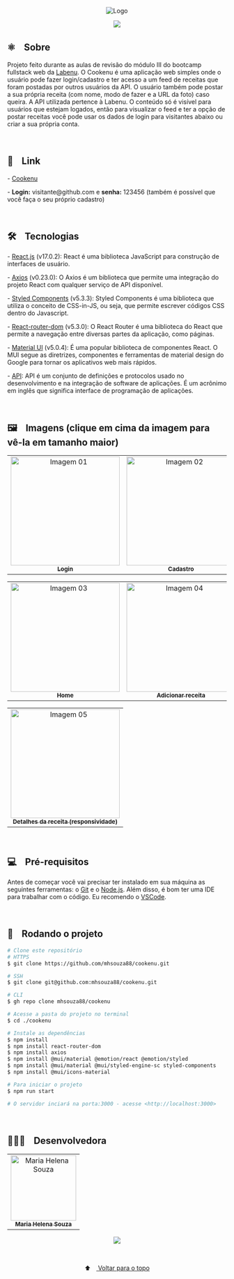 <p align="center">
  <img src="https://user-images.githubusercontent.com/88038506/141695362-7d74bfde-e350-4e60-b7b3-7e1854881104.png" alt="Logo" id="top">
  </p>
  

<p align="center">
  <a href="https://github.com/mhsouza88/cookenu/blob/main/LICENSE" target="_blank"><img src="https://img.shields.io/static/v1?label=License&message=MIT&color=informational"></a>
 </p>
 
 
 <h2> ⚛️ﾠSobre</h2>
 <p>Projeto feito durante as aulas de revisão do módulo III do bootcamp fullstack web da <a href="https://www.labenu.com.br/" target="_blank">Labenu</a>. O Cookenu é uma aplicação web simples onde o usuário pode fazer login/cadastro e ter acesso a um feed de receitas que foram postadas por outros usuários da API. O usuário também pode postar a sua própria receita (com nome, modo de fazer e a URL da foto) caso queira. A API utilizada pertence à Labenu. O conteúdo só é visível para usuários que estejam logados, então para visualizar o feed e ter a opção de postar receitas você pode usar os dados de login para visitantes abaixo ou criar a sua própria conta.
</p><br/>
 
 
 <h2> 🔗ﾠLink</h2>
 - <a href="http://cookenu.mhsouza88.com/" target="_blank">Cookenu</a>
 <p>- <b>Login:</b> visitante@github.com e <b>senha:</b> 123456 (também é possível que você faça o seu próprio cadastro)</p><br/>


<h2> 🛠️ﾠTecnologias</h2>
<p> - <a href="https://pt-br.reactjs.org/" target="_blank">React.js</a> (v17.0.2): React é uma biblioteca JavaScript para construção de interfaces de usuário.</p>
<p> - <a href="https://axios-http.com/docs/intro" target="_blank">Axios</a> (v0.23.0): O Axios é um biblioteca que permite uma integração do projeto React com qualquer serviço de API disponível.</p>
<p> - <a href="https://styled-components.com/docs" target="_blank">Styled Components</a> (v5.3.3): Styled Components é uma biblioteca que utiliza o conceito de CSS-in-JS, ou seja, que permite escrever códigos CSS dentro do Javascript.</p>
<p> - <a href="https://v5.reactrouter.com/web/guides/quick-start" target="_blank">React-router-dom</a> (v5.3.0): O React Router é uma biblioteca do React que permite a navegação entre diversas partes da aplicação, como páginas.</p>
<p> - <a href="https://mui.com/getting-started/installation/" target="_blank">Material UI</a> (v5.0.4): É uma popular biblioteca de componentes React. O MUI segue as diretrizes, componentes e ferramentas de material design do Google para tornar os aplicativos web mais rápidos.</p>
<p> - <a href="https://www.redhat.com/pt-br/topics/api/what-are-application-programming-interfaces" target="_blank">API</a>: API é um conjunto de definições e protocolos usado no desenvolvimento e na integração de software de aplicações. É um acrônimo em inglês que significa interface de programação de aplicações.</p>
<br/>

<h2> 🖼️ﾠImagens (clique em cima da imagem para vê-la em tamanho maior)</h2>
<table align="center">
  <tr>
    <td align="center"><a href="https://user-images.githubusercontent.com/88038506/141696021-351355f0-6f58-4753-81e5-189bd388d19d.png" target="_blank">
      <img src="https://user-images.githubusercontent.com/88038506/141696021-351355f0-6f58-4753-81e5-189bd388d19d.png" width="250px" alt="Imagem 01"/>
      <br />
      <sub><b>Login</b></sub>
      <br />
    </td>
    <td align="center"><a href="https://user-images.githubusercontent.com/88038506/141696028-22c795a8-ce40-48ea-a2eb-b797adc76627.png" target="_blank">
      <img src="https://user-images.githubusercontent.com/88038506/141696028-22c795a8-ce40-48ea-a2eb-b797adc76627.png" width="250px" alt="Imagem 02"/>
      <br />
      <sub><b>Cadastro</b></sub>
      <br />
    </td> 
</table>
  <table align="center">
    <td align="center"><a href="https://user-images.githubusercontent.com/88038506/141696032-336f19ce-76dc-45b1-9e30-6e3759f2c842.png" target="_blank">
      <img src="https://user-images.githubusercontent.com/88038506/141696032-336f19ce-76dc-45b1-9e30-6e3759f2c842.png" width="250px" alt="Imagem 03"/>
      <br />
      <sub><b>Home</b></sub>
      <br />
    </td> 
    <td align="center"><a href="https://user-images.githubusercontent.com/88038506/141696207-f7b61b7d-be1f-4493-90e4-85d93af87eeb.png" target="_blank">
      <img src="https://user-images.githubusercontent.com/88038506/141696207-f7b61b7d-be1f-4493-90e4-85d93af87eeb.png" width="250px" alt="Imagem 04"/>
      <br />
      <sub><b>Adicionar receita</b></sub>
      <br />
    </td>
  </table>
  <table align="center">
    <td align="center"><a href="https://user-images.githubusercontent.com/88038506/141696209-941eb3fe-079c-435f-8ced-f9b1125e2129.png" target="_blank">
      <img src="https://user-images.githubusercontent.com/88038506/141696209-941eb3fe-079c-435f-8ced-f9b1125e2129.png" width="250px" alt="Imagem 05"/>
      <br />
      <sub><b>Detalhes da receita (responsividade)</b></sub>
      <br />
    </td> 
  </table>
  <p></p>
<br/>
  
  
 
<h2> 💻ﾠPré-requisitos </h2>

<p>Antes de começar você vai precisar ter instalado em sua máquina as seguintes ferramentas: o <a href="https://git-scm.com" target="_blank">Git</a> e o <a href="https://nodejs.org/en/" target="_blank">Node.js</a>.
Além disso, é bom ter uma IDE para trabalhar com o código. Eu recomendo o <a href="https://code.visualstudio.com" target="_blank">VSCode</a>.</p><br/>

  

<h2> 🚀ﾠRodando o projeto </h2>

```bash
# Clone este repositório
# HTTPS
$ git clone https://github.com/mhsouza88/cookenu.git

# SSH
$ git clone git@github.com:mhsouza88/cookenu.git

# CLI
$ gh repo clone mhsouza88/cookenu

# Acesse a pasta do projeto no terminal
$ cd ./cookenu

# Instale as dependências
$ npm install
$ npm install react-router-dom
$ npm install axios
$ npm install @mui/material @emotion/react @emotion/styled
$ npm install @mui/material @mui/styled-engine-sc styled-components
$ npm install @mui/icons-material 

# Para iniciar o projeto
$ npm run start

# O servidor inciará na porta:3000 - acesse <http://localhost:3000>
```
  <p></p><br/>
 
  <h2> 👩🏻‍💻ﾠDesenvolvedora</h2>
<table align="center">
  <tr>
    <td align="center"><a href="https://github.com/mhsouza88" target="_blank">
      <img src="https://avatars.githubusercontent.com/u/88038506?v=4" width="150px" alt="Maria Helena Souza"/>
      <br />
      <sub><b>Maria Helena Souza</b></sub>
      <br />
    </td>
  </table>
  
  <p align="center">
    <a href="https://www.linkedin.com/in/mhsouza88/" target="_blank"><img src="https://img.shields.io/badge/-LinkedIn-informational?style=for-the-badge&logo=LinkedIn&logoColor=white&color=informational"></a>
  </p><br/>
  
<p align="center">
  ⬆ﾠ<a href="#top"> Voltar para o topo</a>
  </p>
